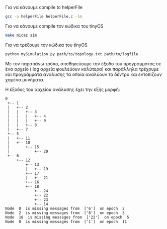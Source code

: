 Για να κάνουμε compile to helperFile

```bash
gcc -o helperFile helperFile.c -lm
```
Για να κάνουμε compile τον κώδικα του tinyOS

```bash
make micaz sim
```

Για να τρέξουμε τον κώδικα του tinyOS

```bash
python mySimulation.py path/to/topology.txt path/to/logfile
```

Με τον παραπάνω τρόπο, αποθηκεύουμε την έξοδο του προγράμματος σε ένα αρχείο (.log αρχεία φουλεύουν καλύτερα) και παράλληλα τρέχουμε και προγράμματα ανάλυσης τα οποία αναλύουν το δέντρο και εντοπίζουν χαμένα μυνήματα.


Η έξοδος του αρχείου ανάλυσης έχει την εξής μορφή:

```log
0
 +-- 1
 |   +-- 2
 |   |   +-- 3
 |   |   |   +-- 4
 |   |   |   +-- 9
 |   |   +-- 8
 |   +-- 7
 +-- 5
 |   +-- 11
 |   +-- 10
 |       +-- 15
 |           +-- 20
 +-- 6
     +-- 12
         +-- 13
         |   +-- 19
         +-- 17
         |   +-- 21
         +-- 16
         +-- 18
             +-- 24
             +-- 22
             +-- 23
             +-- 14
Node  0  is missing messages from  ['6']  on epoch  2
Node  2  is missing messages from  ['8']  on epoch  3
Node  18  is missing messages from  ['22']  on epoch  5
Node  0  is missing messages from  ['1']  on epoch  11
```
